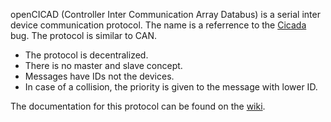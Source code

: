 openCICAD (Controller Inter Communication Array Databus) is a serial inter device communication protocol. The name is a referrence to the [Cicada](http://en.wikipedia.org/wiki/Cicada) bug. The protocol is similar to CAN.

* The protocol is decentralized.
* There is no master and slave concept.
* Messages have IDs not the devices.
* In case of a collision, the priority is given to the message with lower ID.

The documentation for this protocol can be found on the [wiki](https://github.com/amstan/openCICAD/wiki).